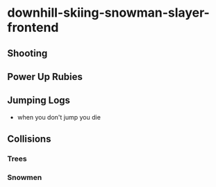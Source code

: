 # downhill-skiing-snowman-slayer-frontend

## Shooting

## Power Up Rubies

## Jumping Logs

 - when you don't jump you die

## Collisions

### Trees

### Snowmen

